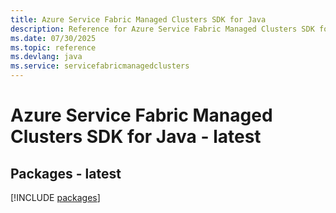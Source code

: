 ```yaml
---
title: Azure Service Fabric Managed Clusters SDK for Java
description: Reference for Azure Service Fabric Managed Clusters SDK for Java
ms.date: 07/30/2025
ms.topic: reference
ms.devlang: java
ms.service: servicefabricmanagedclusters
---
```

# Azure Service Fabric Managed Clusters SDK for Java - latest
## Packages - latest
[!INCLUDE [packages](service-fabric-managed-clusters-index.md)]